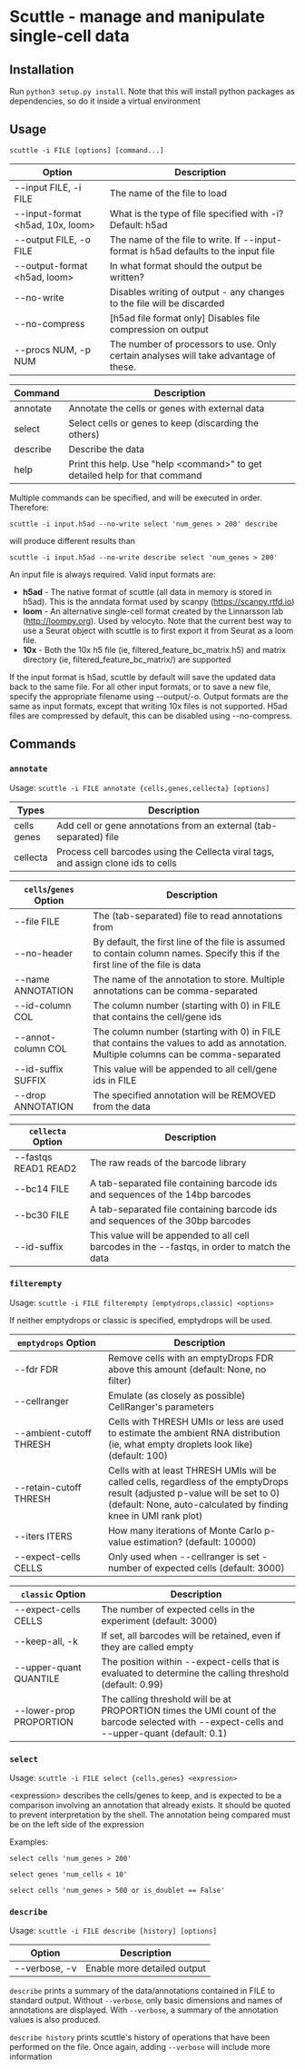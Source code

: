 # Scuttle - manage and manipulate single-cell data

## Installation

Run `python3 setup.py install`.  Note that this will install python packages as dependencies, so do it inside a virtual environment

## Usage

`scuttle -i FILE [options] [command...]`

Option | Description
-------|------------
--input FILE, -i FILE | The name of the file to load
--input-format &lt;h5ad, 10x, loom> | What is the type of file specified with -i? Default: h5ad
--output FILE, -o FILE | The name of the file to write.  If --input-format is h5ad defaults to the input file
--output-format &lt;h5ad, loom> | In what format should the output be written?
--no-write | Disables writing of output - any changes to the file will be discarded
--no-compress | [h5ad file format only] Disables file compression on output
--procs NUM, -p NUM | The number of processors to use.  Only certain analyses will take advantage of these.

Command | Description
--------|------------
annotate | Annotate the cells or genes with external data
select | Select cells or genes to keep (discarding the others)
describe | Describe the data
help | Print this help.  Use "help &lt;command>" to get detailed help for that command

Multiple commands can be specified, and will be executed in order.  Therefore:

`scuttle -i input.h5ad --no-write select 'num_genes > 200' describe`

will produce different results than

`scuttle -i input.h5ad --no-write describe select 'num_genes > 200'`

An input file is always required.  Valid input formats are:
 * **h5ad** - The native format of scuttle (all data in memory is stored in h5ad).  This is the anndata format used by scanpy (https://scanpy.rtfd.io)
 * **loom** - An alternative single-cell format created by the Linnarsson lab (http://loompy.org).  Used by velocyto.  Note that the current best way to use a Seurat object with scuttle is to first export it from Seurat as a loom file.
 * **10x** - Both the 10x h5 file (ie, filtered_feature_bc_matrix.h5) and matrix directory (ie, filtered_feature_bc_matrix/) are supported

If the input format is h5ad, scuttle by default will save the updated data back to the same file.  For all other input formats, or to save a new file, specify the appropriate filename using --output/-o.  Output formats are the same as input formats, except that writing 10x files is not supported.  H5ad files are compressed by default, this can be disabled using --no-compress.

## Commands

### `annotate`

Usage: `scuttle -i FILE annotate {cells,genes,cellecta} [options]`

Types| Description
-----|----
cells<br>genes | Add cell or gene annotations from an external (tab-separated) file
cellecta | Process cell barcodes using the Cellecta viral tags, and assign clone ids to cells

`cells`/`genes` Option|Description
-----|------
--file FILE | The (tab-separated) file to read annotations from
--no-header | By default, the first line of the file is assumed to contain column names. Specify this if the first line of the file is data
--name ANNOTATION | The name of the annotation to store.  Multiple annotations can be comma-separated
--id-column COL | The column number (starting with 0) in FILE that contains the cell/gene ids
--annot-column COL | The column number (starting with 0) in FILE that contains the values to add as annotation. Multiple columns can be comma-separated
--id-suffix SUFFIX | This value will be appended to all cell/gene ids in FILE
--drop ANNOTATION | The specified annotation will be REMOVED from the data

`cellecta` Option|Description
-------|---------
--fastqs READ1 READ2 | The raw reads of the barcode library
--bc14 FILE | A tab-separated file containing barcode ids and sequences of the 14bp barcodes
--bc30 FILE | A tab-separated file containing barcode ids and sequences of the 30bp barcodes
--id-suffix | This value will be appended to all cell barcodes in the --fastqs, in order to match the data

### `filterempty`

Usage: `scuttle -i FILE filterempty [emptydrops,classic] <options>`

If neither emptydrops or classic is specified, emptydrops will be used.

`emptydrops`&nbsp;Option | Description
--------------------|------------
--fdr FDR | Remove cells with an emptyDrops FDR above this amount (default: None, no filter)
--cellranger | Emulate (as closely as possible) CellRanger's parameters
--ambient-cutoff THRESH | Cells with THRESH UMIs or less are used to estimate the ambient RNA distribution (ie, what empty droplets look like) (default: 100)
--retain-cutoff THRESH | Cells with at least THRESH UMIs will be called cells, regardless of the emptyDrops result (adjusted p-value will be set to 0) (default: None, auto-calculated by finding knee in UMI rank plot)
--iters ITERS | How many iterations of Monte Carlo p-value estimation? (default: 10000)
--expect-cells CELLS | Only used when --cellranger is set - number of expected cells (default: 3000)

`classic`&nbsp;Option | Description
----------------------|------------
--expect-cells CELLS | The number of expected cells in the experiment (default: 3000)
--keep-all, -k | If set, all barcodes will be retained, even if they are called empty
--upper-quant QUANTILE | The position within --expect-cells that is evaluated to determine the calling threshold (default: 0.99)
--lower-prop PROPORTION | The calling threshold will be at PROPORTION times the UMI count of the barcode selected with --expect-cells and --upper-quant (default: 0.1)

### `select`

Usage: `scuttle -i FILE select {cells,genes} <expression>`

&lt;expression> describes the cells/genes to keep, and is expected to be a comparison involving an annotation that already exists.  It should be quoted to prevent interpretation by the shell.  The annotation being compared must be on the left side of the expression

Examples:

`select cells 'num_genes > 200'`

`select genes 'num_cells < 10'`

`select cells 'num_genes > 500 or is_doublet == False'`

### `describe`

Usage: `scuttle -i FILE describe [history] [options]`

Option | Description
-------|------------
--verbose, -v | Enable more detailed output

`describe` prints a summary of the data/annotations contained in FILE to standard output.  Without `--verbose`, only basic dimensions and names of annotations are displayed.  With `--verbose`, a summary of the annotation values is also produced.

`describe history` prints scuttle's history of operations that have been performed on the file.  Once again, adding `--verbose` will include more information

